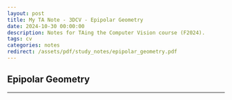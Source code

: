 ```yaml
---
layout: post
title: My TA Note - 3DCV - Epipolar Geometry
date: 2024-10-30 00:00:00
description: Notes for TAing the Computer Vision course (F2024).
tags: cv
categories: notes
redirect: /assets/pdf/study_notes/epipolar_geometry.pdf
---
```


## Epipolar Geometry

---
